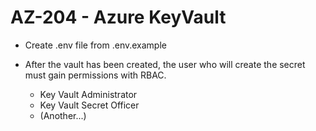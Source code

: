 # AZ-204 - Azure KeyVault

- Create .env file from .env.example
- After the vault has been created, the user who will create the secret must gain permissions with RBAC.

    * Key Vault Administrator
    * Key Vault Secret Officer
    * (Another...)
